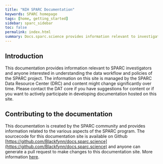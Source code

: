 ```yaml
---
title: "NIH SPARC Documentation"
keywords: SPARC homepage
tags: [home, getting_started]
sidebar: sparc_sidebar
toc: false
permalink: index.html
summary: Docs.sparc.science provides information relevant to investigators funded by the NIH SPARC program. 
---
```


## Introduction

This documentation provides information relevant to SPARC investigators and anyone interested in understanding the data workflow and policies of the SPARC project. The information on this site is managed by the SPARC Data Resource Center (DRC) and content might change significantly over time. Please contact the DAT core if you have suggestions for content or if you want to actively participate in developing documentation hosted on this site.


## Contributing to the documentation

This documentation is created by the SPARC community and provides information related to the various aspects of the SPARC program. The sourcecode for this documentation site is available on Github [https://github.com/Blackfynn/docs.sparc.science](https://github.com/Blackfynn/docs.sparc.science) and anyone can generate a pull request to make changes to this documentation site. More information [here](doc_contribute.html).



